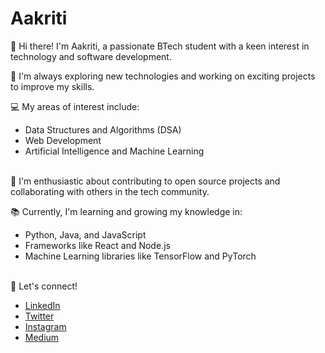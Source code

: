 # Aakriti

👋 Hi there! I'm Aakriti, a passionate BTech student with a keen interest in technology and software development.<br>

🚀 I'm always exploring new technologies and working on exciting projects to improve my skills.<br>

💻 My areas of interest include:

<ul>
<li>Data Structures and Algorithms (DSA)</li>
<li>Web Development</li>
<li>Artificial Intelligence and Machine Learning</li>
</ul>
<br>
🌟 I'm enthusiastic about contributing to open source projects and collaborating with others in the tech community.<br>

📚 Currently, I'm learning and growing my knowledge in:
<ul>
<li>Python, Java, and JavaScript</li>
<li>Frameworks like React and Node.js</li>
<li>Machine Learning libraries like TensorFlow and PyTorch</li>
</ul>
<br>
🔗 Let's connect!
<ul>
<li><a href="https://www.linkedin.com/in/aakriti-saxena-16029122a/">LinkedIn</a></li>
<li><a href="https://x.com/Aakriti09596865">Twitter</a></li>
<li><a href="https://www.instagram.com/_aakritisaxena/">Instagram</a></li>
<li><a href="https://medium.com/@aakriti041201">Medium</a></li>
</ul>
